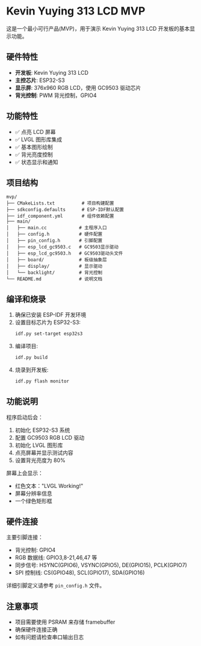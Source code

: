 # Kevin Yuying 313 LCD MVP

这是一个最小可行产品(MVP)，用于演示 Kevin Yuying 313 LCD 开发板的基本显示功能。

## 硬件特性

- **开发板**: Kevin Yuying 313 LCD
- **主控芯片**: ESP32-S3
- **显示屏**: 376x960 RGB LCD，使用 GC9503 驱动芯片
- **背光控制**: PWM 背光控制，GPIO4

## 功能特性

- ✅ 点亮 LCD 屏幕
- ✅ LVGL 图形库集成
- ✅ 基本图形绘制
- ✅ 背光亮度控制
- ✅ 状态显示和通知

## 项目结构

```
mvp/
├── CMakeLists.txt          # 项目构建配置
├── sdkconfig.defaults      # ESP-IDF默认配置
├── idf_component.yml       # 组件依赖配置
├── main/
│   ├── main.cc            # 主程序入口
│   ├── config.h           # 硬件配置
│   ├── pin_config.h       # 引脚配置
│   ├── esp_lcd_gc9503.c   # GC9503显示驱动
│   ├── esp_lcd_gc9503.h   # GC9503驱动头文件
│   ├── board/             # 板级抽象层
│   ├── display/           # 显示驱动
│   └── backlight/         # 背光控制
└── README.md              # 说明文档
```

## 编译和烧录

1. 确保已安装 ESP-IDF 开发环境
2. 设置目标芯片为 ESP32-S3:
   ```bash
   idf.py set-target esp32s3
   ```
3. 编译项目:
   ```bash
   idf.py build
   ```
4. 烧录到开发板:
   ```bash
   idf.py flash monitor
   ```

## 功能说明

程序启动后会：

1. 初始化 ESP32-S3 系统
2. 配置 GC9503 RGB LCD 驱动
3. 初始化 LVGL 图形库
4. 点亮屏幕并显示测试内容
5. 设置背光亮度为 80%

屏幕上会显示：

- 红色文本："LVGL Working!"
- 屏幕分辨率信息
- 一个绿色矩形框

## 硬件连接

主要引脚连接：

- 背光控制: GPIO4
- RGB 数据线: GPIO3,8-21,46,47 等
- 同步信号: HSYNC(GPIO6), VSYNC(GPIO5), DE(GPIO15), PCLK(GPIO7)
- SPI 控制线: CS(GPIO48), SCL(GPIO17), SDA(GPIO16)

详细引脚定义请参考 `pin_config.h` 文件。

## 注意事项

- 项目需要使用 PSRAM 来存储 framebuffer
- 确保硬件连接正确
- 如有问题请检查串口输出日志
